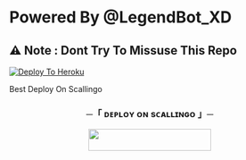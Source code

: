 # Powered By @LegendBot_XD

## ⚠️ Note : Dont Try To Missuse This Repo

[![Deploy To Heroku](https://heroku.com/deploy?template=https://github.com/ElitesOS/sssHACK)](https://heroku.com/deploy?template=https://github.com/ElitesOS/sssHACK)

  
Best Deploy On Scallingo

<h3 align="center">
    ─「 ᴅᴇᴩʟᴏʏ ᴏɴ sᴄᴀʟʟɪɴɢᴏ 」─
    
</h3>

<p align="center"><a href="https://my.scalingo.com/deploy?template=https://github.com/LEGEND-AI/HACKBOT"> <img src="https://cdn.scalingo.com/deploy/button.svg" width="220" height="38.45"/></a></p>

<h2 align="center">


